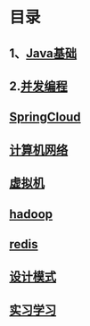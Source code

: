 # 目录

## 1、[Java基础](/ToWork/Java基础/Java基础.md)

## 2.[并发编程](ToWork\并发编程.md)

## [SpringCloud](/ToWork/SpringCloud.md)

## [计算机网络](/ToWork/计算机网络/计算机网络.md)

## [虚拟机](/ToWork/虚拟机/虚拟机.md)

## [hadoop](/ToWork/hadoop/hadoop.md)

## [redis](/ToWork/redis.md)

## [设计模式](/ToWork/设计模式/设计模式.md)

## [实习学习](/ToWork/实习学习/实习学习.md)

